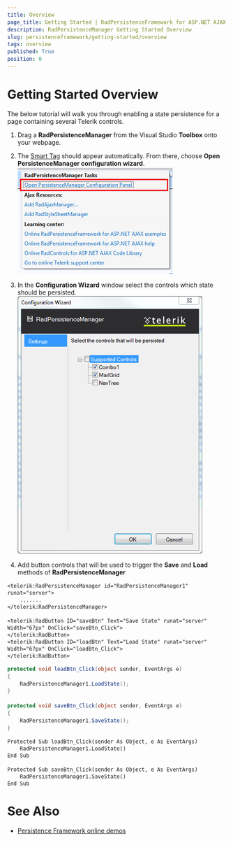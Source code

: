```yaml
---
title: Overview
page_title: Getting Started | RadPersistenceFramework for ASP.NET AJAX Documentation
description: RadPersistenceManager Getting Started Overview
slug: persistenceframework/getting-started/overview
tags: overview
published: True
position: 0
---
```


# Getting Started Overview



The below tutorial will walk you through enabling a state persistence for a page containing several Telerik controls.

1. Drag a **RadPersistenceManager** from the Visual Studio **Toolbox** onto your webpage.

2. The [Smart Tag]() should appear automatically. From there, choose **Open PersistenceManager configuration wizard**.
![persistence-framework-getting-started-st](images/persistence-framework-getting-started-st.png)

3. In the **Configuration Wizard** window select the controls which state should be persisted.
![persistence-framework-getting-started-designer](images/persistence-framework-getting-started-designer.png)

4. Add button controls that will be used to trigger the **Save** and **Load** methods of **RadPersistenceManager**

````ASPNET
<telerik:RadPersistenceManager id="RadPersistenceManager1" runat="server">
	.......
</telerik:RadPersistenceManager>

<telerik:RadButton ID="saveBtn" Text="Save State" runat="server" Width="67px" OnClick="saveBtn_Click">
</telerik:RadButton>
<telerik:RadButton ID="loadBtn" Text="Load State" runat="server" Width="67px" OnClick="loadBtn_Click">
</telerik:RadButton>
````
````C#
protected void loadBtn_Click(object sender, EventArgs e)
{
	RadPersistenceManager1.LoadState();
}

protected void saveBtn_Click(object sender, EventArgs e)
{
	RadPersistenceManager1.SaveState();
}
````
````VB.NET
Protected Sub loadBtn_Click(sender As Object, e As EventArgs)
	RadPersistenceManager1.LoadState()
End Sub

Protected Sub saveBtn_Click(sender As Object, e As EventArgs)
	RadPersistenceManager1.SaveState()
End Sub
````


# See Also

 * [Persistence Framework online demos](http://demos.telerik.com/aspnet-ajax/persistence-framework/examples/overview/defaultcs.aspx)
